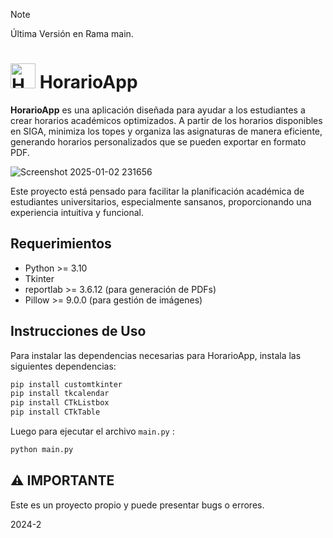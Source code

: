 > [!NOTE]  
> Última Versión en Rama main.

# <img src="https://github.com/user-attachments/assets/efe92f90-efe9-4090-bce7-50ff474bfd52" alt="HorarioApp" width="40"> HorarioApp


**HorarioApp** es una aplicación diseñada para ayudar a los estudiantes a crear horarios académicos optimizados. A partir de los horarios disponibles en SIGA, minimiza los topes y organiza las asignaturas de manera eficiente, generando horarios personalizados que se pueden exportar en formato PDF.

![Screenshot 2025-01-02 231656](https://github.com/user-attachments/assets/d9068ce2-d59b-4c01-91e2-5b2063421c28)


Este proyecto está pensado para facilitar la planificación académica de estudiantes universitarios, especialmente sansanos, proporcionando una experiencia intuitiva y funcional.


## Requerimientos

- Python >= 3.10
- Tkinter
- reportlab >= 3.6.12 (para generación de PDFs)
- Pillow >= 9.0.0 (para gestión de imágenes)

## Instrucciones de Uso

Para instalar las dependencias necesarias para HorarioApp, instala las siguientes dependencias:

```sh
pip install customtkinter
pip install tkcalendar
pip install CTkListbox
pip install CTkTable
```

Luego para ejecutar el archivo `main.py` :

```sh
python main.py
```

## ⚠️ **IMPORTANTE**

Este es un proyecto propio y puede presentar bugs o errores.

2024-2
